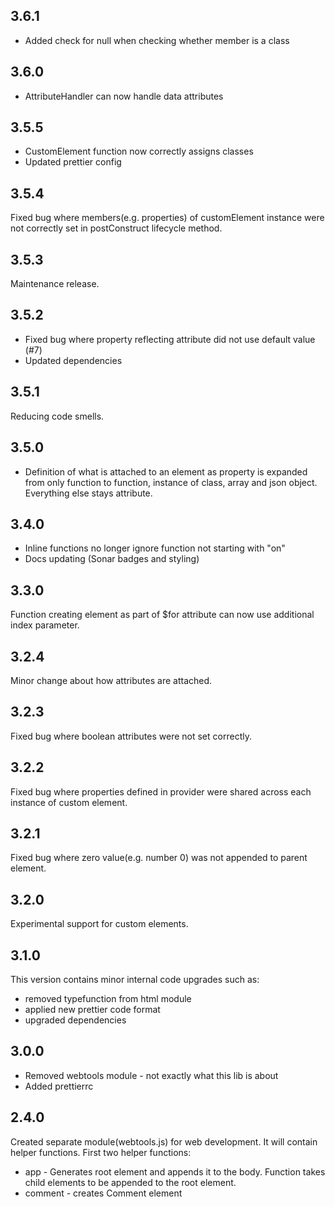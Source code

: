 ## 3.6.1
* Added check for null when checking whether member is a class

## 3.6.0
* AttributeHandler can now handle data attributes

## 3.5.5
* CustomElement function now correctly assigns classes
* Updated prettier config

## 3.5.4

Fixed bug where members(e.g. properties) of customElement instance were not correctly set in postConstruct lifecycle method.

## 3.5.3

Maintenance release.

## 3.5.2

* Fixed bug where property reflecting attribute did not use default value (#7)
* Updated dependencies

## 3.5.1

Reducing code smells.

## 3.5.0

* Definition of what is attached to an element as property is expanded from only function to function, instance of
  class, array and json object. Everything else stays attribute.

## 3.4.0

* Inline functions no longer ignore function not starting with "on"
* Docs updating (Sonar badges and styling)

## 3.3.0

Function creating element as part of $for attribute can now use additional index parameter.

## 3.2.4

Minor change about how attributes are attached.

## 3.2.3

Fixed bug where boolean attributes were not set correctly.

## 3.2.2

Fixed bug where properties defined in provider were shared across each instance of custom element.

## 3.2.1

Fixed bug where zero value(e.g. number 0) was not appended to parent element.

## 3.2.0

Experimental support for custom elements.

## 3.1.0

This version contains minor internal code upgrades such as:

* removed typefunction from html module
* applied new prettier code format
* upgraded dependencies

## 3.0.0

* Removed webtools module - not exactly what this lib is about
* Added prettierrc

## 2.4.0

Created separate module(webtools.js) for web development. It will contain helper functions. First two helper functions:

* app - Generates root element and appends it to the body. Function takes child elements to be appended to the root
  element.
* comment - creates Comment element